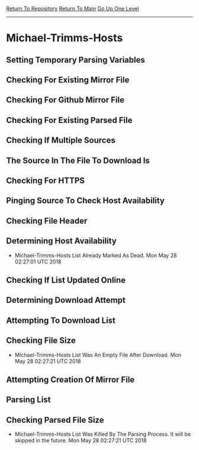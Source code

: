 [Return To Repository](https://github.com/deathbybandaid/piholeparser/)
[Return To Main](https://github.com/deathbybandaid/piholeparser/blob/master/RecentRunLogs/Mainlog.md)
[Go Up One Level](https://github.com/deathbybandaid/piholeparser/blob/master/RecentRunLogs/TopLevelScripts/30-Processing-External-Blacklists.md)
____________________________________
# Michael-Trimms-Hosts
## Setting Temporary Parsing Variables
## Checking For Existing Mirror File
## Checking For Github Mirror File
## Checking For Existing Parsed File
## Checking If Multiple Sources
## The Source In The File To Download Is
## Checking For HTTPS
## Pinging Source To Check Host Availability
## Checking File Header
## Determining Host Availability
* Michael-Trimms-Hosts List Already Marked As Dead. Mon May 28 02:27:01 UTC 2018
## Checking If List Updated Online
## Determining Download Attempt
## Attempting To Download List
## Checking File Size
* Michael-Trimms-Hosts List Was An Empty File After Download. Mon May 28 02:27:21 UTC 2018
## Attempting Creation Of Mirror File
## Parsing List
## Checking Parsed File Size
* Michael-Trimms-Hosts List Was Killed By The Parsing Process. It will be skipped in the future. Mon May 28 02:27:21 UTC 2018

